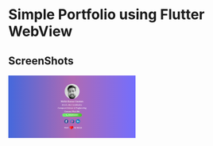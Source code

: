 <h1>Simple Portfolio using Flutter WebView</h1>
<h2>ScreenShots</h2>
<div>
<img src="screenshots/sample_photo.png" width=256>
</div>
